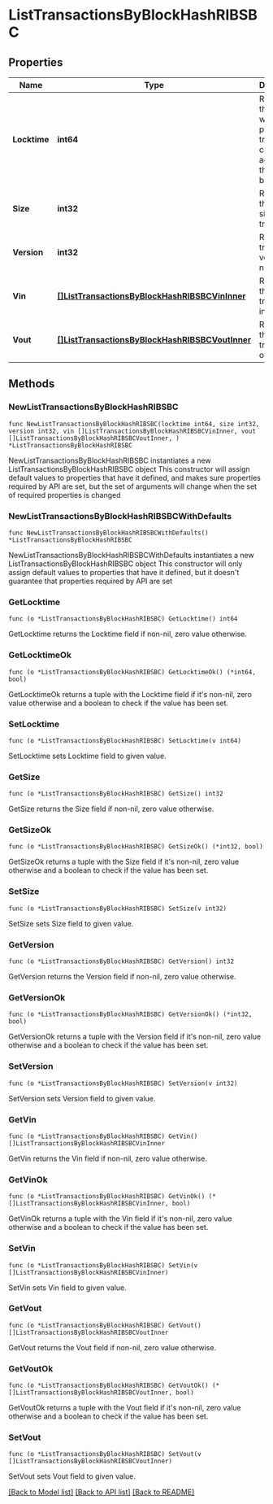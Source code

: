 # ListTransactionsByBlockHashRIBSBC

## Properties

Name | Type | Description | Notes
------------ | ------------- | ------------- | -------------
**Locktime** | **int64** | Represents the time at which a particular transaction can be added to the blockchain. | 
**Size** | **int32** | Represents the total size of this transaction. | 
**Version** | **int32** | Represents transaction version number. | 
**Vin** | [**[]ListTransactionsByBlockHashRIBSBCVinInner**](ListTransactionsByBlockHashRIBSBCVinInner.md) | Represents the transaction inputs. | 
**Vout** | [**[]ListTransactionsByBlockHashRIBSBCVoutInner**](ListTransactionsByBlockHashRIBSBCVoutInner.md) | Represents the transaction outputs. | 

## Methods

### NewListTransactionsByBlockHashRIBSBC

`func NewListTransactionsByBlockHashRIBSBC(locktime int64, size int32, version int32, vin []ListTransactionsByBlockHashRIBSBCVinInner, vout []ListTransactionsByBlockHashRIBSBCVoutInner, ) *ListTransactionsByBlockHashRIBSBC`

NewListTransactionsByBlockHashRIBSBC instantiates a new ListTransactionsByBlockHashRIBSBC object
This constructor will assign default values to properties that have it defined,
and makes sure properties required by API are set, but the set of arguments
will change when the set of required properties is changed

### NewListTransactionsByBlockHashRIBSBCWithDefaults

`func NewListTransactionsByBlockHashRIBSBCWithDefaults() *ListTransactionsByBlockHashRIBSBC`

NewListTransactionsByBlockHashRIBSBCWithDefaults instantiates a new ListTransactionsByBlockHashRIBSBC object
This constructor will only assign default values to properties that have it defined,
but it doesn't guarantee that properties required by API are set

### GetLocktime

`func (o *ListTransactionsByBlockHashRIBSBC) GetLocktime() int64`

GetLocktime returns the Locktime field if non-nil, zero value otherwise.

### GetLocktimeOk

`func (o *ListTransactionsByBlockHashRIBSBC) GetLocktimeOk() (*int64, bool)`

GetLocktimeOk returns a tuple with the Locktime field if it's non-nil, zero value otherwise
and a boolean to check if the value has been set.

### SetLocktime

`func (o *ListTransactionsByBlockHashRIBSBC) SetLocktime(v int64)`

SetLocktime sets Locktime field to given value.


### GetSize

`func (o *ListTransactionsByBlockHashRIBSBC) GetSize() int32`

GetSize returns the Size field if non-nil, zero value otherwise.

### GetSizeOk

`func (o *ListTransactionsByBlockHashRIBSBC) GetSizeOk() (*int32, bool)`

GetSizeOk returns a tuple with the Size field if it's non-nil, zero value otherwise
and a boolean to check if the value has been set.

### SetSize

`func (o *ListTransactionsByBlockHashRIBSBC) SetSize(v int32)`

SetSize sets Size field to given value.


### GetVersion

`func (o *ListTransactionsByBlockHashRIBSBC) GetVersion() int32`

GetVersion returns the Version field if non-nil, zero value otherwise.

### GetVersionOk

`func (o *ListTransactionsByBlockHashRIBSBC) GetVersionOk() (*int32, bool)`

GetVersionOk returns a tuple with the Version field if it's non-nil, zero value otherwise
and a boolean to check if the value has been set.

### SetVersion

`func (o *ListTransactionsByBlockHashRIBSBC) SetVersion(v int32)`

SetVersion sets Version field to given value.


### GetVin

`func (o *ListTransactionsByBlockHashRIBSBC) GetVin() []ListTransactionsByBlockHashRIBSBCVinInner`

GetVin returns the Vin field if non-nil, zero value otherwise.

### GetVinOk

`func (o *ListTransactionsByBlockHashRIBSBC) GetVinOk() (*[]ListTransactionsByBlockHashRIBSBCVinInner, bool)`

GetVinOk returns a tuple with the Vin field if it's non-nil, zero value otherwise
and a boolean to check if the value has been set.

### SetVin

`func (o *ListTransactionsByBlockHashRIBSBC) SetVin(v []ListTransactionsByBlockHashRIBSBCVinInner)`

SetVin sets Vin field to given value.


### GetVout

`func (o *ListTransactionsByBlockHashRIBSBC) GetVout() []ListTransactionsByBlockHashRIBSBCVoutInner`

GetVout returns the Vout field if non-nil, zero value otherwise.

### GetVoutOk

`func (o *ListTransactionsByBlockHashRIBSBC) GetVoutOk() (*[]ListTransactionsByBlockHashRIBSBCVoutInner, bool)`

GetVoutOk returns a tuple with the Vout field if it's non-nil, zero value otherwise
and a boolean to check if the value has been set.

### SetVout

`func (o *ListTransactionsByBlockHashRIBSBC) SetVout(v []ListTransactionsByBlockHashRIBSBCVoutInner)`

SetVout sets Vout field to given value.



[[Back to Model list]](../README.md#documentation-for-models) [[Back to API list]](../README.md#documentation-for-api-endpoints) [[Back to README]](../README.md)


